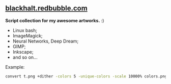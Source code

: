 ## [blackhalt.redbubble.com](https://blackhalt.redbubble.com/ "#blackhalt.redbubble.com")

**Script collection for my awesome artworks.** :)


- Linux bash;
- ImageMagick;
- Neural Networks, Deep Dream;
- GIMP;
- Inkscape;
- and so on...



Example:


```bash
convert t.png +dither -colors 5 -unique-colors -scale 10000% colors.png
```
